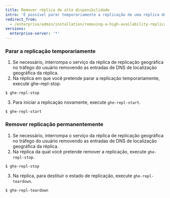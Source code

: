 ```yaml
---
title: Remover réplica de alta disponibilidade
intro: 'É possível parar temporariamente a replicação de uma réplica do {{ site.data.variables.product.prodname_ghe_server }} ou remover a replicação permanentemente.'
redirect_from:
  - /enterprise/admin/installation/removing-a-high-availability-replica
versions:
  enterprise-server: '*'
---
```


### Parar a replicação temporariamente

1. Se necessário, interrompa o serviço da réplica de replicação geográfica no tráfego do usuário removendo as entradas de DNS de localização geográfica da réplica.
2. Na réplica em que você pretende parar a replicação temporariamente, execute ghe-repl-stop.
  ```shell
  $ ghe-repl-stop
  ```
3. Para iniciar a replicação novamente, execute `ghe-repl-start`.
  ```shell
  $ ghe-repl-start
  ```

### Remover replicação permanentemente

1. Se necessário, interrompa o serviço da réplica de replicação geográfica no tráfego do usuário removendo as entradas de DNS de localização geográfica da réplica.
2. Na réplica da qual você pretende remover a replicação, execute `ghe-repl-stop`.
  ```shell
  $ ghe-repl-stop
  ```
3. Na réplica, para destituir o estado de replicação, execute `ghe-repl-teardown`.
  ```shell
  $ ghe-repl-teardown
  ```
